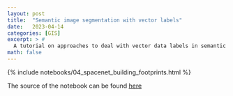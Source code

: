 ```yaml
---
layout: post
title:  "Semantic image segmentation with vector labels"
date:   2023-04-14
categories: [GIS]
excerpt: > #
  A tutorial on approaches to deal with vector data labels in semantic image segmentation tasks.
math: false
---
```


{% include notebooks/04_spacenet_building_footprints.html %}

The source of the notebook can be found [here](https://github.com/cgroll/earth-gis/blob/a0a46bdc5af4b1967902455461e0c231dae0322b/notebooks/tutorials/04_spacenet_building_footprints.ipynb)